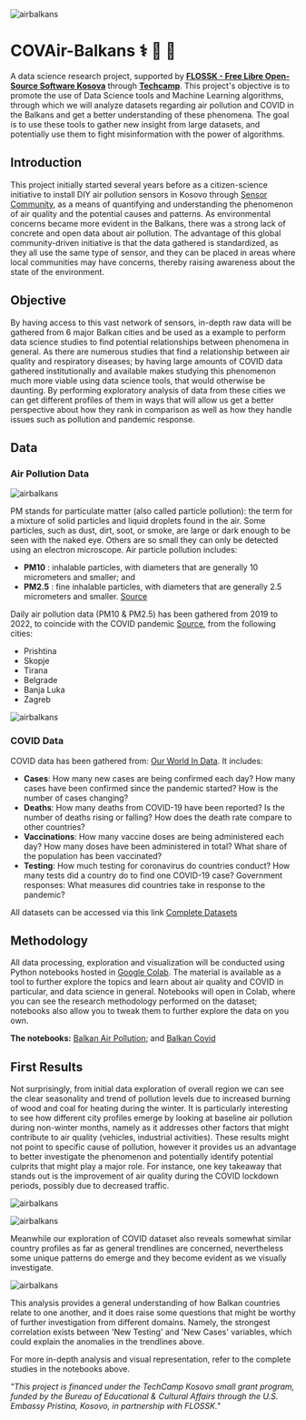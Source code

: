 ![airbalkans](https://github.com/sepse/COVAir-Balkans/blob/main/Graphics/banner.jpg)

# COVAir-Balkans :medical_symbol: :mag_right: :closed_book:
A data science research project, supported by [**FLOSSK - Free Libre Open-Source Software Kosova**](https://flossk.org/) through [**Techcamp**](https://techcamp.america.gov/about/). This project's objective is to promote the use of Data Science tools and Machine Learning algorithms, through which we will analyze datasets regarding air pollution and COVID in the Balkans and get a better understanding of these phenomena. The goal is to use these tools to gather new insight from large datasets, and potentially use them to fight misinformation with the power of algorithms.

## Introduction
This project initially started several years before as a citizen-science initiative to install DIY air pollution sensors in Kosovo through [Sensor Community](https://sensor.community), as a means of quantifying and understanding the phenomenon of air quality and the potential causes and patterns. As environmental concerns became more evident in the Balkans, there was a strong lack of concrete and open data about air pollution. The advantage of this global community-driven initiative is that the data gathered is standardized, as they all use the same type of sensor, and they can be placed in areas where local communities may have concerns, thereby raising awareness about the state of the environment.

## Objective
By having access to this vast network of sensors, in-depth raw data will be gathered from 6 major Balkan cities and be used as a example to perform data science studies to find potential relationships between phenomena in general. As there are numerous studies that find a relationship between air quality and respiratory diseases; by having large amounts of COVID data gathered institutionally and available makes studying this phenomenon much more viable using data science tools, that would otherwise be daunting. By performing exploratory analysis of data from these cities we can get different profiles of them in ways that will allow us get a better perspective about how they rank in comparison as well as how they handle issues such as pollution and pandemic response.

## Data
### Air Pollution Data
![airbalkans](https://github.com/sepse/COVAir-Balkans/blob/main/Graphics/pmgraphic.jpg)

PM stands for particulate matter (also called particle pollution): the term for a mixture of solid particles and liquid droplets found in the air. Some particles, such as dust, dirt, soot, or smoke, are large or dark enough to be seen with the naked eye. Others are so small they can only be detected using an electron microscope. Air particle pollution includes:

- **PM10** : inhalable particles, with diameters that are generally 10 micrometers and smaller; and
- **PM2.5** : fine inhalable particles, with diameters that are generally 2.5 micrometers and smaller. [Source](https://www.epa.gov/pm-pollution/particulate-matter-pm-basics)

Daily air pollution data (PM10 & PM2.5) has been gathered from 2019 to 2022, to coincide with the COVID pandemic [Source](https://archive.sensor.community/), from the following cities: 

* Prishtina 
* Skopje
* Tirana
* Belgrade
* Banja Luka
* Zagreb 

![airbalkans](https://github.com/sepse/COVAir-Balkans/blob/main/Graphics/airbalkans.jpg)

### COVID Data ##
COVID data has been gathered from: [Our World In Data](https://ourworldindata.org/coronavirus). It includes:

- **Cases**: How many new cases are being confirmed each day? How many cases have been confirmed since the pandemic started? How is the number of cases changing?
- **Deaths**: How many deaths from COVID-19 have been reported? Is the number of deaths rising or falling? How does the death rate compare to other countries?
- **Vaccinations**: How many vaccine doses are being administered each day? How many doses have been administered in total? What share of the population has been vaccinated?
- **Testing**: How much testing for coronavirus do countries conduct? How many tests did a country do to find one COVID-19 case?
Government responses: What measures did countries take in response to the pandemic?

All datasets can be accessed via this link [Complete Datasets](https://drive.google.com/drive/folders/1jQUcwHCfegaoPiOR3yDSgqbY3zlYsIAx?usp=sharing)

## Methodology 
All data processing, exploration and visualization will be conducted using Python notebooks hosted in [Google Colab](https://colab.research.google.com/). The material is available as a tool to further explore the topics and learn about air quality and COVID in particular, and data science in general. Notebooks will open in Colab, where you can see the research methodology performed on the dataset; notebooks also allow you to tweak them to further explore the data on you own.

**The notebooks:** [Balkan Air Pollution](https://github.com/sepse/COVAir-Balkans/blob/main/balkan_pollution.ipynb); and [Balkan Covid](https://github.com/sepse/COVAir-Balkans/blob/main/balkan_covid.ipynb)




## First Results
Not surprisingly, from initial data exploration of overall region we can see the clear seasonality and trend of pollution levels due to increased burning of wood and coal for heating during the winter. It is particularly interesting to see how different city profiles emerge by looking at baseline air pollution during non-winter months, namely as it addresses other factors that might contribute to air quality (vehicles, industrial activities). These results might not point to specific cause of pollution, however it provides us an advantage to better investigate the phenomenon and potentially identify potential culprits that might play a major role. For instance, one key takeaway that stands out is the improvement of air quality during the COVID lockdown periods, possibly due to decreased traffic.

![airbalkans](https://github.com/sepse/COVAir-Balkans/blob/main/Graphics/balkanair.jpg)

![airbalkans](https://github.com/sepse/COVAir-Balkans/blob/main/Graphics/seasonality.jpg)

Meanwhile our exploration of COVID dataset also reveals somewhat similar country profiles as far as general trendlines are concerned, nevertheless some unique patterns do emerge and they become evident as we visually investigate.

![airbalkans](https://github.com/sepse/COVAir-Balkans/blob/main/Graphics/covidbalkan.jpg)

This analysis provides a general understanding of how Balkan countries relate to one another, and it does raise some questions that might be worthy of further investigation from different domains. Namely, the strongest correlation exists between 'New Testing' and 'New Cases' variables, which could  explain the anomalies in the trendlines above.


For more in-depth analysis and visual representation, refer to the complete studies in the notebooks above.

*"This project is financed under the TechCamp Kosovo small grant program, funded by the Bureau of Educational & Cultural Affairs through the U.S. Embassy Pristina, Kosovo, in partnership with FLOSSK."*
